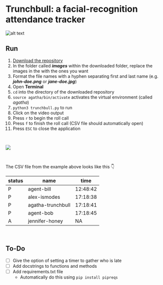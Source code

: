 # Trunchbull: a facial-recognition attendance tracker
![alt text](https://i.pinimg.com/originals/3d/1f/b7/3d1fb76d7af237e7773fa8a789fceb71.gif)

## Run
1. [Download the repository](https://github.com/qe/trunchbull/archive/refs/heads/master.zip)
2. In the folder called ***images*** within the downloaded folder, replace the images in the with the ones you want
3. Format the file names with a hyphen separating first and last name (e.g. ***john-doe.png*** or ***jane-doe.jpg***) 
4. Open **Terminal**
5. ```cd``` into the directory of the downloaded repository
6. ```source agatha/bin/activate``` activates the virtual environment (called *agatha*)
7. ```python3 trunchbull.py``` to run
8. Click on the video output
9. Press ```r``` to begin the roll call
10. Press ```f``` to finish the roll call (CSV file should automatically open)
11. Press ```ESC``` to close the application

<br>

![](example.gif)

<br>

The CSV file from the example above looks like this 👇

status | name | time
------------ | ------------- | -------------
P | agent-bill | 12:48:42
P | alex-ismodes | 17:18:38
P | agatha-trunchbull | 17:18:41
P | agent-bob | 17:18:45
A | jennifer-honey | NA

<br>

## To-Do 
- [ ] Give the option of setting a timer to gather who is late 
- [ ] Add docstrings to functions and methods
- [ ] Add requirements.txt file
    - Automatically do this using ```pip install pipreqs```

<br>
